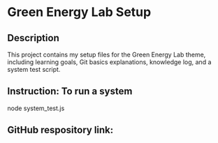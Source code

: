 # Green Energy Lab Setup

## Description
This project contains my setup files for the Green Energy Lab theme, including learning goals, Git basics explanations, knowledge log, and a system test script.

## Instruction: To run a system
node system_test.js

## GitHub respository link:
